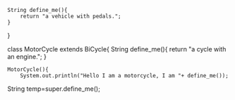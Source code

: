 	String define_me(){
		return "a vehicle with pedals.";
	}
}

class MotorCycle extends BiCycle{
	String define_me(){
		return "a cycle with an engine.";
	}
	
	MotorCycle(){
		System.out.println("Hello I am a motorcycle, I am "+ define_me());
String temp=super.define_me();
